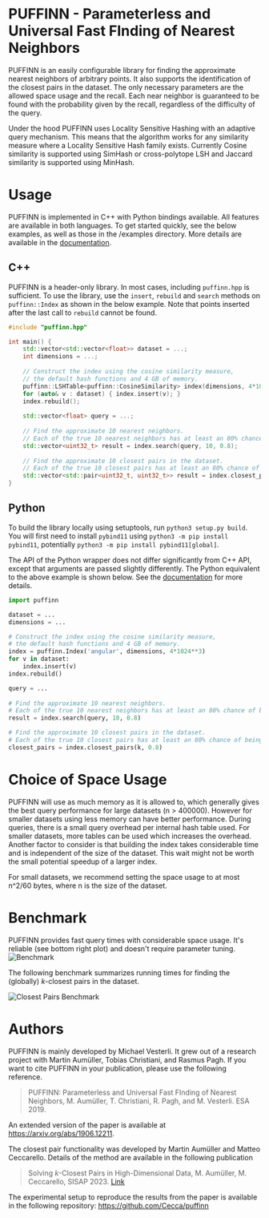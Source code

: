 # PUFFINN - Parameterless and Universal Fast FInding of Nearest Neighbors
PUFFINN is an easily configurable library for finding the approximate nearest neighbors of arbitrary points.
It also supports the identification of the closest pairs in the dataset.
The only necessary parameters are the allowed space usage and the recall.
Each near neighbor is guaranteed to be found with the probability given by the recall, regardless of the difficulty of the query. 

Under the hood PUFFINN uses Locality Sensitive Hashing with an adaptive query mechanism.
This means that the algorithm works for any similarity measure where a Locality Sensitive Hash family exists.
Currently Cosine similarity is supported using SimHash or cross-polytope LSH and Jaccard similarity is supported using MinHash.

# Usage
PUFFINN is implemented in C++ with Python bindings available. All features are available in both languages. 
To get started quickly, see the below examples, as well as those in the /examples directory.
More details are available in the [documentation](https://puffinn.readthedocs.io/en/latest/).

## C++
PUFFINN is a header-only library. In most cases, including `puffinn.hpp` is sufficient.
To use the library, use the `insert`, `rebuild`  and `search` methods on `puffinn::Index` as shown in the below example. 
Note that points inserted after the last call to `rebuild` cannot be found.

```cpp
#include "puffinn.hpp"

int main() {
    std::vector<std::vector<float>> dataset = ...;
    int dimensions = ...;
    
    // Construct the index using the cosine similarity measure,
    // the default hash functions and 4 GB of memory.
    puffinn::LSHTable<puffinn::CosineSimilarity> index(dimensions, 4*1024*1024*1024);
    for (auto& v : dataset) { index.insert(v); }
    index.rebuild();
    
    std::vector<float> query = ...;
    
    // Find the approximate 10 nearest neighbors.
    // Each of the true 10 nearest neighbors has at least an 80% chance of being found.
    std::vector<uint32_t> result = index.search(query, 10, 0.8); 
    
    // Find the approximate 10 closest pairs in the dataset.
    // Each of the true 10 closest pairs has at least an 80% chance of being found. 
    std::vector<std::pair<uint32_t, uint32_t>> result = index.closest_pairs(10, 0.8); 
}
```

## Python
To build the library locally using setuptools, run `python3 setup.py build`.
You will first need to install `pybind11` using `python3 -m pip install pybind11`, potentially `python3 -m pip install pybind11[global]`.

The API of the Python wrapper does not differ significantly from C++ API, except that arguments are passed slightly differently. The Python equivalent to the above example is shown below.
See the [documentation](https://puffinn.readthedocs.io/en/latest/) for more details.

```python
import puffinn

dataset = ...
dimensions = ...

# Construct the index using the cosine similarity measure,
# the default hash functions and 4 GB of memory.
index = puffinn.Index('angular', dimensions, 4*1024**3)
for v in dataset:
    index.insert(v)
index.rebuild()

query = ...
    
# Find the approximate 10 nearest neighbors.
# Each of the true 10 nearest neighbors has at least an 80% chance of being found.
result = index.search(query, 10, 0.8) 

# Find the approximate 10 closest pairs in the dataset.
# Each of the true 10 closest pairs has at least an 80% chance of being found.
closest_pairs = index.closest_pairs(k, 0.8)
```

# Choice of Space Usage

PUFFINN will use as much memory as it is allowed to, which generally gives the best query performance for large datasets (n > 400000). However for smaller datasets using less memory can have better performance.
During queries, there is a small query overhead per internal hash table used. For smaller datasets, more tables can be used which increases the overhead.
Another factor to consider is that building the index takes considerable time and is independent of the size of the dataset. This wait might not be worth the small potential speedup of a larger index.

For small datasets, we recommend setting the space usage to at most n^2/60 bytes, where n is the size of the dataset.

# Benchmark

PUFFINN provides fast query times with considerable space usage. It's reliable (see bottom right plot) and doesn't require parameter tuning. 
![Benchmark](https://user-images.githubusercontent.com/6311646/61288829-40903080-a7c8-11e9-9eb0-effc6beb808e.png)

The following benchmark summarizes running times for finding the (globally) $k$-closest pairs in the dataset. 

![Closest Pairs Benchmark](https://github.com/Cecca/puffinn/assets/6311646/b9d96135-0d55-4c01-b00b-60d702312fc3>)

# Authors

PUFFINN is mainly developed by Michael Vesterli. It grew out of a research project with Martin Aumüller, Tobias Christiani, and Rasmus Pagh. If you want to cite PUFFINN in your publication, please use the following reference.

> PUFFINN: Parameterless and Universal Fast FInding of Nearest Neighbors, M. Aumüller, T. Christiani, R. Pagh, and M. Vesterli. ESA 2019.

An extended version of the paper is available at https://arxiv.org/abs/1906.12211.

The closest pair functionality was developed by Martin Aumüller and Matteo Ceccarello. Details of the method are available in the following publication

> Solving $k$-Closest Pairs in High-Dimensional Data, M. Aumüller, M. Ceccarello, SISAP 2023. [Link](https://link.springer.com/chapter/10.1007/978-3-031-46994-7_17)

The experimental setup to reproduce the results from the paper is available in the following repository: <https://github.com/Cecca/puffinn>

